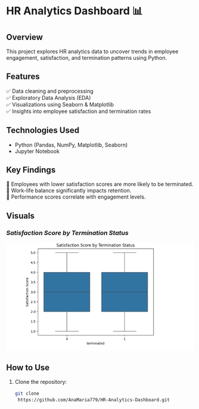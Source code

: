 # HR Analytics Dashboard 📊  

## Overview  
This project explores HR analytics data to uncover trends in employee engagement, satisfaction, and termination patterns using Python.  

## Features  
✅ Data cleaning and preprocessing  
✅ Exploratory Data Analysis (EDA)  
✅ Visualizations using Seaborn & Matplotlib  
✅ Insights into employee satisfaction and termination rates  

## Technologies Used  
- Python (Pandas, NumPy, Matplotlib, Seaborn)  
- Jupyter Notebook  

## Key Findings  
📌 Employees with lower satisfaction scores are more likely to be terminated.  
📌 Work-life balance significantly impacts retention.  
📌 Performance scores correlate with engagement levels.  

## Visuals  
### *Satisfaction Score by Termination Status*  
![Satisfaction Boxplot](satisfaction_score.png)  

## How to Use  
1. Clone the repository:  
   ```bash
   git clone
    https://github.com/AnaMaria779/HR-Analytics-Dashboard.git
